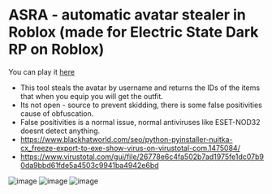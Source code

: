# ASRA - automatic avatar stealer in Roblox (made for Electric State Dark RP on Roblox)
You can play it [here](https://www.roblox.com/games/2262441883/Electric-State-DarkRP-Beta)

- This tool steals the avatar by username and returns the IDs of the items that when you equip you will get the outfit.
- Its not open - source to prevent skidding, there is some false positivities cause of obfuscation.
- False positivities is a normal issue, normal antiviruses like ESET-NOD32 doesnt detect anything.
- https://www.blackhatworld.com/seo/python-pyinstaller-nuitka-cx_freeze-export-to-exe-show-virus-on-virustotal-com.1475084/
- https://www.virustotal.com/gui/file/26778e6c4fa502b7ad1975fe1dc07b90da9bbd61fde5a4503c9941ba4942e6bd

![image](https://github.com/TermsTechnologies/ASRA/assets/164549264/4229226f-aa30-4caf-8ac3-c326edb5cb8e)
![image](https://github.com/TermsTechnologies/ASRA/assets/164549264/fcb7d6ca-3e2d-4eaa-97c0-6a3c1bcdc2ff)
![image](https://github.com/TermsTechnologies/ASRA/assets/164549264/3264a1ac-bd88-4317-96f6-95b00cdc0f0e)
